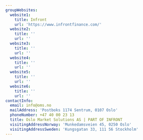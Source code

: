 ```yaml
---
groupWebsites:
  website1:
    title: Infront
    url: 'https://www.infrontfinance.com/'
  website2:
    title: ''
    url: ''
  website3:
    title: ''
    url: ''
  website4:
    title: ''
    url: ''
  website5:
    title: ''
    url: ''
  website6:
    title: ''
    url: ''
contactInfo:
  email: info@oms.no
  mailAddress: 'Postboks 1174 Sentrum, 0107 Oslo'
  phoneNumber: +47 40 00 23 13
  title: Oslo Market Solutions AS | PART OF INFRONT
  visitingAddressNorway: 'Munkedamsveien 45, 0250 Oslo'
  visitingAddressSweden: 'Kungsgatan 33, 111 56 Stockholm'
---
```


